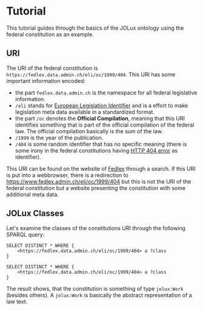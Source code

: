 # Tutorial

This tutorial guides through the basics of the JOLux ontology using the federal constitution as an example.

## URI

The URI of the federal constitution is `https://fedlex.data.admin.ch/eli/oc/1999/404`. This URI has some important information encoded:

* the part `fedlex.data.admin.ch` is the namespace for all federal legislative information.
* `/eli` stands for [European Legislation Identifier](https://op.europa.eu/en/web/eu-vocabularies/eli) and is a effort to make legislation meta data available in a standardized format.
* the part `/oc` denotes the **Official Compilation**, meaning that this URI identifies something that is part of the official compilation of the federal law. The official compilation basically is the sum of the law.
* `/1999` is the year of the publication.
* `/404` is some random identifier that has no specific meaning (there is some irony in the federal constitutions having [HTTP 404 error](https://en.wikipedia.org/wiki/HTTP_404) as identifier).

This URI can be found on the website of [Fedlex](https://www.fedlex.admin.ch/) through a search. If this URI is put into a webbrowser, there is a redirection to https://www.fedlex.admin.ch/eli/oc/1999/404 but this is not the URI of the federal constitution but a website presenting the constitution with some additional meta data.

## JOLux Classes

Let's examine the classes of the constitutions URI through the following SPARQL query:

```{sparql-query}
SELECT DISTINCT * WHERE {
	<https://fedlex.data.admin.ch/eli/oc/1999/404> a ?class
}
```

```SPARQL
SELECT DISTINCT * WHERE {
	<https://fedlex.data.admin.ch/eli/oc/1999/404> a ?class
}
```

The result shows, that the constitution is something of type `jolux:Work` (besides others). A `jolux:Work` is basically the abstract representation of a law text.